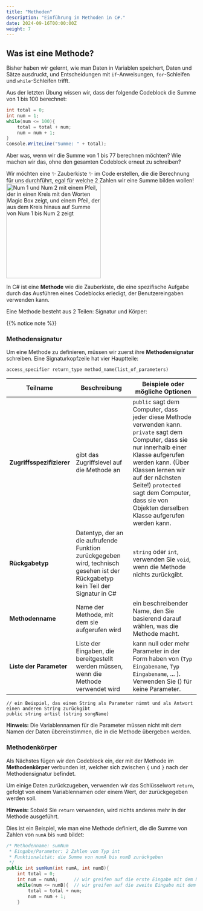 ```yaml
---
title: "Methoden"
description: "Einführung in Methoden in C#."
date: 2024-09-16T00:00:00Z
weight: 7
---
```


## Was ist eine Methode?

Bisher haben wir gelernt, wie man Daten in Variablen speichert, Daten und Sätze ausdruckt, und Entscheidungen mit `if`-Anweisungen, `for`-Schleifen und `while`-Schleifen trifft.

Aus der letzten Übung wissen wir, dass der folgende Codeblock die Summe von 1 bis 100 berechnet:

```C#
int total = 0;
int num = 1;
while(num <= 100){
    total = total + num;
    num = num + 1;
}
Console.WriteLine("Summe: " + total);
```

Aber was, wenn wir die Summe von 1 bis 77 berechnen möchten? Wie machen wir das, ohne den gesamten Codeblock erneut zu schreiben?

Wir möchten eine ✨ Zauberkiste ✨ im Code erstellen, die die Berechnung für uns durchführt, egal für welche 2 Zahlen wir eine Summe bilden wollen!
<img src="../images/method.png" height="250" alt="Num 1 und Num 2 mit einem Pfeil, der in einen Kreis mit den Worten Magic Box zeigt, und einem Pfeil, der aus dem Kreis hinaus auf Summe von Num 1 bis Num 2 zeigt"/> 

In C# ist eine **Methode** wie die Zauberkiste, die eine spezifische Aufgabe durch das Ausführen eines Codeblocks erledigt, der Benutzereingaben verwenden kann.

Eine Methode besteht aus 2 Teilen: Signatur und Körper:

{{% notice note %}}
### Methodensignatur

Um eine Methode zu definieren, müssen wir zuerst ihre <b>Methodensignatur</b> schreiben. Eine Signaturkopfzeile hat vier Hauptteile:

```
access_specifier return_type method_name(list_of_parameters)
```

**Teilname** | **Beschreibung** | **Beispiele oder mögliche Optionen**
----|----|----
**Zugriffsspezifizierer** | gibt das Zugriffslevel auf die Methode an  | `public` sagt dem Computer, dass jeder diese Methode verwenden kann. `private` sagt dem Computer, dass sie nur innerhalb einer Klasse aufgerufen werden kann. (Über Klassen lernen wir auf der nächsten Seite!) `protected` sagt dem Computer, dass sie von Objekten derselben Klasse aufgerufen werden kann.
**Rückgabetyp** | Datentyp, der an die aufrufende Funktion zurückgegeben wird, technisch gesehen ist der Rückgabetyp kein Teil der Signatur in C#  | `string` oder `int`, verwenden Sie `void`, wenn die Methode nichts zurückgibt.
**Methodenname** | Name der Methode, mit dem sie aufgerufen wird | ein beschreibender Name, den Sie basierend darauf wählen, was die Methode macht.
**Liste der Parameter** | Liste der Eingaben, die bereitgestellt werden müssen, wenn die Methode verwendet wird | kann null oder mehr Parameter in der Form haben von (`Typ` `Eingabename`, `Typ` `Eingabename`, ... ). Verwenden Sie () für keine Parameter.

```
// ein Beispiel, das einen String als Parameter nimmt und als Antwort einen anderen String zurückgibt
public string artist (string songName)
```
**Hinweis:** Die Variablennamen für die Parameter müssen nicht mit dem Namen der Daten übereinstimmen, die in die Methode übergeben werden.

### Methodenkörper

Als Nächstes fügen wir den Codeblock ein, der mit der Methode im **Methodenkörper** verbunden ist, welcher sich zwischen `{` und `}` nach der Methodensignatur befindet.

Um einige Daten zurückzugeben, verwenden wir das Schlüsselwort `return`, gefolgt von einem Variablennamen oder einem Wert, der zurückgegeben werden soll. 

**Hinweis:** Sobald Sie `return` verwenden, wird nichts anderes mehr in der Methode ausgeführt.

Dies ist ein Beispiel, wie man eine Methode definiert, die die Summe von Zahlen von `numA` bis `numB` bildet:

```c#
/* Methodenname: sumNum
 * Eingabe/Parameter: 2 Zahlen vom Typ int
 * Funktionalität: die Summe von numA bis numB zurückgeben
 */
public int sumNum(int numA, int numB){
    int total = 0;
    int num = numA;      // wir greifen auf die erste Eingabe mit dem Namen numA zu
    while(num <= numB){  // wir greifen auf die zweite Eingabe mit dem Namen numB zu
        total = total + num;
        num = num + 1;
    }
   